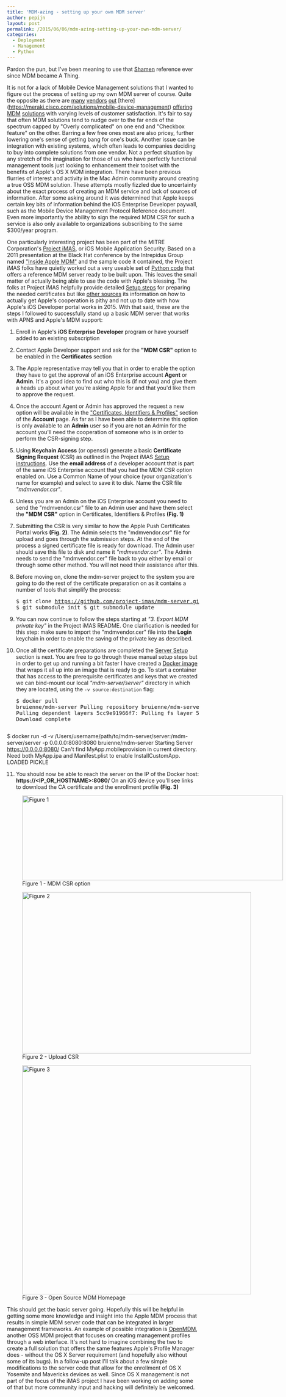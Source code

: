 ```yaml
---
title: 'MDM-azing - setting up your own MDM server'
author: pepijn
layout: post
permalink: /2015/06/06/mdm-azing-setting-up-your-own-mdm-server/
categories:
  - Deployment
  - Management
  - Python
---
```

Pardon the pun, but I've been meaning to use that [Shamen](https://www.youtube.com/watch?v=hxoe-xUYL8g) reference ever since MDM became A Thing.

It is not for a lack of Mobile Device Management solutions that I wanted to figure out the process of setting up my own MDM server of course. Quite the opposite as there are [many](http://www.air-watch.com/solutions/mobile-device-management) [vendors](http://www.jamfsoftware.com/products/casper-suite/) [out](http://www.bushel.com/) [there] (https://meraki.cisco.com/solutions/mobile-device-management) [offering](http://www.maas360.com/products/mobile-device-management/) [MDM](https://www.mobileiron.com/en/solutions/mobile-device-management-mdm) [solutions](http://www.symantec.com/mobile-device-management/) with varying levels of customer satisfaction. It's fair to say that often MDM solutions tend to nudge over to the far ends of the spectrum capped by "Overly complicated" on one end and "Checkbox feature" on the other. Barring a few free ones most are also pricey, further lowering one's sense of getting bang for one's buck. Another issue can be integration with existing systems, which often leads to companies deciding to buy into complete solutions from one vendor. Not a perfect situation by any stretch of the imagination for those of us who have perfectly functional management tools just looking to enhancement their toolset with the benefits of Apple's OS X MDM integration. There have been previous flurries of interest and activity in the Mac Admin community around creating a true OSS MDM solution. These attempts mostly fizzled due to uncertainty about the exact process of creating an MDM service and lack of sources of information. After some asking around it was determined that Apple keeps certain key bits of information behind the iOS Enterprise Developer paywall, such as the Mobile Device Management Protocol Reference document. Even more importantly the ability to sign the required MDM CSR for such a service is also only available to organizations subscribing to the same $300/year program.<!--more-->

One particularly interesting project has been part of the MITRE Corporation's [Project iMAS](https://github.com/project-imas/about), or iOS Mobile Application Security. Based on a 2011 presentation at the Black Hat conference by the Intrepidus Group named ["Inside Apple MDM"](https://github.com/intrepidusgroup/imdmtools/raw/master/Presentations/InsideAppleMDM_BlackHatUSA_2011.pdf) and the sample code it contained, the Project iMAS folks have quietly worked out a very useable set of [Python code](https://github.com/project-imas/mdm-server) that offers a reference MDM server ready to be built upon. This leaves the small matter of actually being able to use the code with Apple's blessing. The folks at Project iMAS helpfully provide detailed [Setup steps](https://github.com/project-imas/mdm-server#setup) for preparing the needed certificates but like [other sources](http://www.blueboxmoon.com/wordpress/?p=877) its information on how to actually get Apple's cooperation is pithy and not up to date with how Apple's iOS Developer portal works in 2015. With that said, these are the steps I followed to successfully stand up a basic MDM server that works with APNS and Apple's MDM support:

  1. Enroll in Apple's **iOS Enterprise Developer** program or have yourself added to an existing subscription
  2. Contact Apple Developer support and ask for the **"MDM CSR"** option to be enabled in the **Certificates** section
  3. The Apple representative may tell you that in order to enable the option they have to get the approval of an iOS Enterprise account **Agent** or **Admin**. It's a good idea to find out who this is (if not you) and give them a heads up about what you're asking Apple for and that you'd like them to approve the request.
  4. Once the account Agent or Admin has approved the request a new option will be available in the ["Certificates, Identifiers & Profiles"](https://developer.apple.com/account/ios/certificate/certificateCreate.action) section of the **Account** page. As far as I have been able to determine this option is only available to an **Admin** user so if you are not an Admin for the account you'll need the cooperation of someone who is in order to perform the CSR-signing step.
  5. Using **Keychain Access** (or openssl) generate a basic **Certificate Signing Request** (CSR) as outlined in the Project iMAS [Setup instructions](https://github.com/project-imas/mdm-server#setup). Use the **email address** of a developer account that is part of the same iOS Enterprise account that you had the MDM CSR option enabled on. Use a Common Name of your choice (your organization's name for example) and select to save it to disk. Name the CSR file *"mdmvendor.csr"*.
  6. Unless you are an Admin on the iOS Enterprise account you need to send the "mdmvendor.csr" file to an Admin user and have them select the **"MDM CSR"** option in Certificates, Identifiers & Profiles **(Fig. 1)**
  7. Submitting the CSR is very similar to how the Apple Push Certificates Portal works **(Fig. 2)**. The Admin selects the "mdmvendor.csr" file for upload and goes through the submission steps. At the end of the process a signed certificate file is ready for download. The Admin user should save this file to disk and name it *"mdmvendor.cer"*. The Admin needs to send the "mdmvendor.cer" file back to you either by email or through some other method. You will not need their assistance after this.
  8. Before moving on, clone the mdm-server project to the system you are going to do the rest of the certificate preparation on as it contains a number of tools that simplify the process: <pre class="brush: bash; title: ; notranslate" title="">$ git clone https://github.com/project-imas/mdm-server.git
$ git submodule init
$ git submodule update</pre>

  9. You can now continue to follow the steps starting at *"3. Export MDM private key"* in the Project iMAS README. One clarification is needed for this step: make sure to import the "mdmvendor.cer" file into the **Login** keychain in order to enable the saving of the private key as described.
 10. Once all the certificate preparations are completed the [Server Setup](https://github.com/project-imas/mdm-server#server-setup) section is next. You are free to go through these manual setup steps but in order to get up and running a bit faster I have created a [Docker image](https://registry.hub.docker.com/u/bruienne/mdm-server/) that wraps it all up into an image that is ready to go. To start a container that has access to the prerequisite certificates and keys that we created we can bind-mount our local *"mdm-server/server"* directory in which they are located, using the `-v source:destination` flag: <pre class="brush: bash; title: ; notranslate" title="">$ docker pull bruienne/mdm-server
Pulling repository bruienne/mdm-server
b7de3133ff98: Pulling dependent layers
5cc9e91966f7: Pulling fs layer
511136ea3c5a: Download complete

$ docker run -d -v /Users/username/path/to/mdm-server/server:/mdm-server/server -p 0.0.0.0:8080:8080 bruienne/mdm-server
Starting Server
https://0.0.0.0:8080/
Can't find MyApp.mobileprovision in current directory.
Need both MyApp.ipa and Manifest.plist to enable InstallCustomApp.
LOADED PICKLE
</pre>

 11. You should now be able to reach the server on the IP of the Docker host: **https://<IP\_OR\_HOSTNAME>:8080/** On an iOS device you'll see links to download the CA certificate and the enrollment profile **(Fig. 3)**

<figure id="attachment_515" class="thumbnail wp-caption alignleft" style="width: 694px"><img src="{{ site.baseurl }}static/MDM-CSR.png" alt="Figure 1" width="684" height="222" class="size-full wp-image-515" /><figcaption class="caption wp-caption-text">Figure 1 - MDM CSR option</figcaption></figure>  
<figure id="attachment_523" class="thumbnail wp-caption alignleft" style="width: 610px"><img src="{{ site.baseurl }}static/PushPortal.png" alt="Figure 2" width="600" height="423" class="size-full wp-image-523" /><figcaption class="caption wp-caption-text">Figure 2 - Upload CSR</figcaption></figure>  
<figure class="thumbnail wp-caption alignleft" style="width: 610px"><img src="https://raw.githubusercontent.com/project-imas/mdm-server/master/images/deviceEnroll.jpg" alt="Figure 3" width="600" class="size-full" /><figcaption class="caption wp-caption-text">Figure 3 - Open Source MDM Homepage</figcaption></figure>

This should get the basic server going. Hopefully this will be helpful in getting some more knowledge and insight into the Apple MDM process that results in simple MDM server code that can be integrated in larger management frameworks. An example of possible integration is [OpenMDM](https://github.com/OpenMDM/OpenMDM), another OSS MDM project that focuses on creating management profiles through a web interface. It's not hard to imagine combining the two to create a full solution that offers the same features Apple's Profile Manager does - without the OS X Server requirement (and hopefully also without some of its bugs). In a follow-up post I'll talk about a few simple modifications to the server code that allow for the enrollment of OS X Yosemite and Mavericks devices as well. Since OS X management is not part of the focus of the iMAS project I have been working on adding some of that but more community input and hacking will definitely be welcomed.
